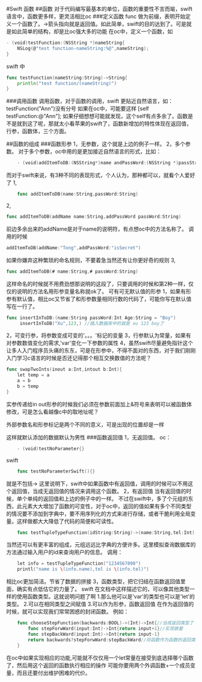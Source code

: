 #Swift 函数
##函数
对于代码编写最基本的单位，函数的重要性不言而喻，swift语言中，函数更多样，更灵活相比oc
###定义函数
func 做为前缀，表明开始定义一个函数了。->箭头指向就是返回值。如此简单，swift的目的达到了。可是就是如此简单的结构，却是比oc强大多的功能
在oc中，定义一个函数，如
```go
- (void)testFunction:(NSString *)nameString{
	NSLog(@"test function-nameString:%@",nameString);
}
```

swift 中
```go
func testFunction(nameString:String)->String{
	println("test function/(nameString)")
}
```

###调用函数
调用函数，对于函数的调用，swift 更贴近自然语言，如：testFunction("Ann")没有分号
如果在oc中，可能要这样 [self testFunction:@"Ann"];
如果仔细想想可能就发现，这个self有点多余了。函数是不是就到这了呢，那就太小看苹果的swift了，函数新增加的特性体现在返回值，行参，函数体，三个方面。

##函数的组成
###函数形参
1，无参数，这个就是上边的例子一样。
2，多个参数。
对于多个参数，oc中用的是更加接近自然语言的形式，比如：
```go
	- (void)addItemToDB:(NSString*)name andPassWord:(NSString *)passString;
```

而对于swift来说，有3种不同的表现形式，个人认为，那种都可以，就看个人爱好了
1,
```go
	func addItemToDB(name:String,passWord:String)
```

2,
```go
func addItemToDB(addName name:String,addPassWord passWord:String)
```

前边多余出来的addName是对于name的说明符，有点想oc中的方法名称了。
调用的时候
```go
addItemToDB(addName:"Tong",addPassWord:"isSecret")
```

如果你嫌弃这种繁琐的命名规则，不要着急当然还有让你更好奇的规则
3,
```go
func addItemToDB(# name:String,# passWord:String)
```

这样命名的时候就不用费劲想那说明的这段了，只要调用的时候和第2种一样，仅仅的说明的方法名用形参变量名称就ok了。
可有可无默认值的形参
1，如果有形参有默认值，相比oc又节省了和形参数量相同行数的代码了，可能你写在默认值写在一行了。
```go
func insertInToDB:(name:String passWord:Int Age:String = "Boy")
     insertInToDB("Xu",123,) //插入数据库中的就是 xu 123 boy了
```
2，可变行参，将参数变成可变的'。。。'标记的变量
3，行参默认为常量，如果有对参数数值变化的需求,'var'变化一下参数的属性
4，虽然swift尽量避免指针这个让多人入门程序员头痛的东东，可是在形参中，不得不面对的东西，对于我们刚刚入门学习c语言的时候是否还记得那个相互交换数值的方法呢？
```go
func swapTwoInts(inout a:Int,intout b:Int){
	let temp = a
	a = b
	b = temp
}
```

实参传递给in out形参的时候我们必须在参数前面加上&符号来表明可以被函数体修改，可是怎么看越像c中的取地址呢？

外部参数名和形参标记是两个不同的意义，可是出现的位置却是一样

这样就默认添加的数据默认为男性
###函数返回值
1，无返回值。
oc：
```go
	- (void)testNoParameter{}
```

swift
```go
	func testNoParameterSwift(){}
```

就是不包括->
这里说明下，swift中如果函数中有返回值，调用的时候可以不用这个返回值，当成无返回值的情况来调用这个函数。
2，有返回值
当有返回值的时候，单个单纯的返回值和上边的例子中的一样。
不过在swift中，多了个元组的东西，此元素大大增加了函数的可变性，对于oc中，返回的值如果有多个不同类型的情况要不添加到字典中，要不用序列化的方式来进行存储，或者干脆利用全局变量。这样做都大大降低了代码的简便和可读性。
```go
	func testTupleTypeFunction(idString:String)->(name:String,tel:Int)
```

当然还可以有更丰富的组成，元组远远比字典的方便许多。这里模拟查询数据库的方法通过输入用户的id来查询用户的信息。
调用：
```go
	let info = testTupleTypeFunction("1234567890")
	printl("name is \(info.name),tel is \(info.tel)")
 ```

相比oc更加简洁。节省了数据的拼接
3，函数类型，把它归结在函数返回值里面，确实有点低估它的力量了。
swift 在文档中这样描述它的，可以像其他类型一样的使用函数类型。这就说明问题了啊
1.那么他可以是'var'的类型也可以是'let'的类型。
2.可以在相同类型之间赋值
3.可以作为形参，函数返回值
在作为返回值的时候，就可以实现我们常常困惑的封闭函数。
例如：
```go
	func chooseStepFunction(backwards:BOOL)->(Int)->Int{//当成返回类型了
		func stepForwWard(input:Int)->Int{return input+1}//实现嵌套
		func stepBackWard(input:Int)->Int{return input-1}
		return backwards?stepForwWard:stepBackWard//将函数作为函数的返回类型
	}
```

在oc中如果实现相应的功能,可能就不仅仅用一个let常量在接受到底选择哪个函数了，然后用这个返回的函数执行相应的操作
可能你要用两个外调函数+一个成员变量，而且还要付出维护困难的代价。
